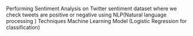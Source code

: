 Performing Sentiment Analysis on Twitter sentiment dataset where we check  tweets are positive or negative
using NLP(Natural language processing ) Techniques
Machine Learning Model (Logistic Regression for classification)
